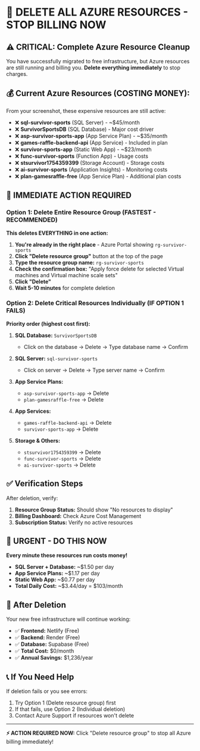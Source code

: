 # 🚨 DELETE ALL AZURE RESOURCES - STOP BILLING NOW

## ⚠️ CRITICAL: Complete Azure Resource Cleanup

You have successfully migrated to free infrastructure, but Azure resources are still running and billing you. **Delete everything immediately** to stop charges.

## 💰 Current Azure Resources (COSTING MONEY):

From your screenshot, these expensive resources are still active:
- ❌ **sql-survivor-sports** (SQL Server) - ~$45/month
- ❌ **SurvivorSportsDB** (SQL Database) - Major cost driver
- ❌ **asp-survivor-sports-app** (App Service Plan) - ~$35/month  
- ❌ **games-raffle-backend-api** (App Service) - Included in plan
- ❌ **survivor-sports-app** (Static Web App) - ~$23/month
- ❌ **func-survivor-sports** (Function App) - Usage costs
- ❌ **stsurvivor1754359399** (Storage Account) - Storage costs
- ❌ **ai-survivor-sports** (Application Insights) - Monitoring costs
- ❌ **plan-gamesraffle-free** (App Service Plan) - Additional plan costs

## 🎯 IMMEDIATE ACTION REQUIRED

### Option 1: Delete Entire Resource Group (FASTEST - RECOMMENDED)

**This deletes EVERYTHING in one action:**

1. **You're already in the right place** - Azure Portal showing `rg-survivor-sports`
2. **Click "Delete resource group"** button at the top of the page
3. **Type the resource group name:** `rg-survivor-sports` 
4. **Check the confirmation box:** "Apply force delete for selected Virtual machines and Virtual machine scale sets"
5. **Click "Delete"**
6. **Wait 5-10 minutes** for complete deletion

### Option 2: Delete Critical Resources Individually (IF OPTION 1 FAILS)

**Priority order (highest cost first):**

1. **SQL Database:** `SurvivorSportsDB`
   - Click on the database → Delete → Type database name → Confirm

2. **SQL Server:** `sql-survivor-sports` 
   - Click on server → Delete → Type server name → Confirm

3. **App Service Plans:** 
   - `asp-survivor-sports-app` → Delete
   - `plan-gamesraffle-free` → Delete

4. **App Services:**
   - `games-raffle-backend-api` → Delete
   - `survivor-sports-app` → Delete

5. **Storage & Others:**
   - `stsurvivor1754359399` → Delete
   - `func-survivor-sports` → Delete
   - `ai-survivor-sports` → Delete

## ✅ Verification Steps

After deletion, verify:

1. **Resource Group Status:** Should show "No resources to display"
2. **Billing Dashboard:** Check Azure Cost Management
3. **Subscription Status:** Verify no active resources

## 🚨 URGENT - DO THIS NOW

**Every minute these resources run costs money!**

- **SQL Server + Database:** ~$1.50 per day
- **App Service Plans:** ~$1.17 per day  
- **Static Web App:** ~$0.77 per day
- **Total Daily Cost:** ~$3.44/day = $103/month

## 🎉 After Deletion

Your new free infrastructure will continue working:
- ✅ **Frontend:** Netlify (Free)
- ✅ **Backend:** Render (Free)  
- ✅ **Database:** Supabase (Free)
- ✅ **Total Cost:** $0/month
- ✅ **Annual Savings:** $1,236/year

## 📞 If You Need Help

If deletion fails or you see errors:
1. Try Option 1 (Delete resource group) first
2. If that fails, use Option 2 (Individual deletion)
3. Contact Azure Support if resources won't delete

---

**⚡ ACTION REQUIRED NOW:** Click "Delete resource group" to stop all Azure billing immediately!